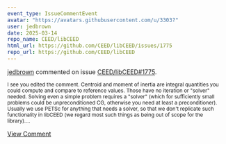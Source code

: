 ```yaml
---
event_type: IssueCommentEvent
avatar: "https://avatars.githubusercontent.com/u/3303?"
user: jedbrown
date: 2025-03-14
repo_name: CEED/libCEED
html_url: https://github.com/CEED/libCEED/issues/1775
repo_url: https://github.com/CEED/libCEED
---
```


<a href='https://github.com/jedbrown' target='_blank'>jedbrown</a> commented on issue <a href='https://github.com/CEED/libCEED/issues/1775' target='_blank'>CEED/libCEED#1775</a>.

<small>I see you edited the comment. Centroid and moment of inertia are integral quantities you could compute and compare to reference values. Those have no iteration or "solver" needed. Solving even a simple problem requires a "solver" (which for sufficiently small problems could be unpreconditioned CG, otherwise you need at least a preconditioner). Usually we use PETSc for anything that needs a solver, so that we don't replicate such functionality in libCEED (we regard most such things as being out of scope for the library)....</small>

<a href='https://github.com/CEED/libCEED/issues/1775' target='_blank'>View Comment</a>